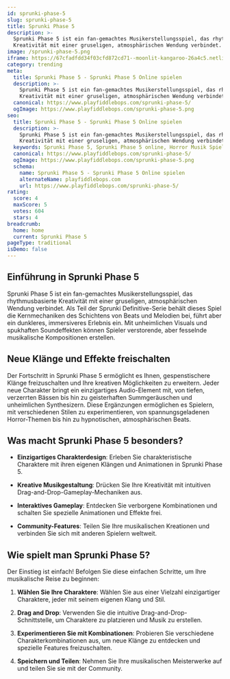 ```yaml
---
id: sprunki-phase-5
slug: sprunki-phase-5
title: Sprunki Phase 5
description: >-
  Sprunki Phase 5 ist ein fan-gemachtes Musikerstellungsspiel, das rhythmusbasierte
  Kreativität mit einer gruseligen, atmosphärischen Wendung verbindet.
image: /sprunki-phase-5.png
iframe: https://67cfadfdd34f03cfd872cd71--moonlit-kangaroo-26a4c5.netlify.app/
category: trending
meta:
  title: Sprunki Phase 5 - Sprunki Phase 5 Online spielen
  description: >-
    Sprunki Phase 5 ist ein fan-gemachtes Musikerstellungsspiel, das rhythmusbasierte
    Kreativität mit einer gruseligen, atmosphärischen Wendung verbindet.
  canonical: https://www.playfiddlebops.com/sprunki-phase-5/
  ogImage: https://www.playfiddlebops.com/sprunki-phase-5.png
seo:
  title: Sprunki Phase 5 - Sprunki Phase 5 Online spielen
  description: >-
    Sprunki Phase 5 ist ein fan-gemachtes Musikerstellungsspiel, das rhythmusbasierte
    Kreativität mit einer gruseligen, atmosphärischen Wendung verbindet.
  keywords: Sprunki Phase 5, Sprunki Phase 5 online, Horror Musik Spiel
  canonical: https://www.playfiddlebops.com/sprunki-phase-5/
  ogImage: https://www.playfiddlebops.com/sprunki-phase-5.png
  schema:
    name: Sprunki Phase 5 - Sprunki Phase 5 Online spielen
    alternateName: playfiddlebops.com
    url: https://www.playfiddlebops.com/sprunki-phase-5/
rating:
  score: 4
  maxScore: 5
  votes: 604
  stars: 4
breadcrumb:
  home: home
  current: Sprunki Phase 5
pageType: traditional
isDemo: false
---
```


## Einführung in Sprunki Phase 5

Sprunki Phase 5 ist ein fan-gemachtes Musikerstellungsspiel, das rhythmusbasierte Kreativität mit einer gruseligen, atmosphärischen Wendung verbindet. Als Teil der Sprunki Definitive-Serie behält dieses Spiel die Kernmechaniken des Schichtens von Beats und Melodien bei, führt aber ein dunkleres, immersiveres Erlebnis ein. Mit unheimlichen Visuals und spukhaften Soundeffekten können Spieler verstorende, aber fesselnde musikalische Kompositionen erstellen.

## Neue Klänge und Effekte freischalten

Der Fortschritt in Sprunki Phase 5 ermöglicht es Ihnen, gespenstischere Klänge freizuschalten und Ihre kreativen Möglichkeiten zu erweitern. Jeder neue Charakter bringt ein einzigartiges Audio-Element mit, von tiefen, verzerrten Bässen bis hin zu geisterhaften Summgeräuschen und unheimlichen Synthesizern. Diese Ergänzungen ermöglichen es Spielern, mit verschiedenen Stilen zu experimentieren, von spannungsgeladenen Horror-Themen bis hin zu hypnotischen, atmosphärischen Beats.

## Was macht Sprunki Phase 5 besonders?

- **Einzigartiges Charakterdesign**: Erleben Sie charakteristische Charaktere mit ihren eigenen Klängen und Animationen in Sprunki Phase 5.

- **Kreative Musikgestaltung**: Drücken Sie Ihre Kreativität mit intuitiven Drag-and-Drop-Gameplay-Mechaniken aus.

- **Interaktives Gameplay**: Entdecken Sie verborgene Kombinationen und schalten Sie spezielle Animationen und Effekte frei.

- **Community-Features**: Teilen Sie Ihre musikalischen Kreationen und verbinden Sie sich mit anderen Spielern weltweit.

## Wie spielt man Sprunki Phase 5?

Der Einstieg ist einfach! Befolgen Sie diese einfachen Schritte, um Ihre musikalische Reise zu beginnen:

1. **Wählen Sie Ihre Charaktere**: Wählen Sie aus einer Vielzahl einzigartiger Charaktere, jeder mit seinem eigenen Klang und Stil.

1. **Drag and Drop**: Verwenden Sie die intuitive Drag-and-Drop-Schnittstelle, um Charaktere zu platzieren und Musik zu erstellen.

1. **Experimentieren Sie mit Kombinationen**: Probieren Sie verschiedene Charakterkombinationen aus, um neue Klänge zu entdecken und spezielle Features freizuschalten.

1. **Speichern und Teilen**: Nehmen Sie Ihre musikalischen Meisterwerke auf und teilen Sie sie mit der Community.